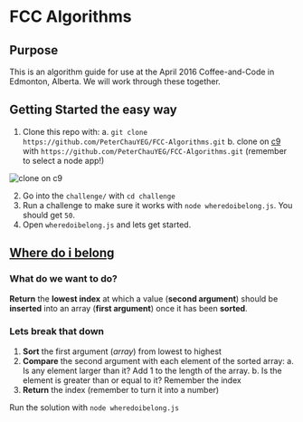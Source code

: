 # FCC Algorithms

## Purpose

This is an algorithm guide for use at the April 2016 Coffee-and-Code in Edmonton, Alberta. We will work through these together.

## Getting Started the easy way

1. Clone this repo with:
    a. `git clone https://github.com/PeterChauYEG/FCC-Algorithms.git` 
    b. clone on [c9](https://c9.io/c/JVUChbVycba) with `https://github.com/PeterChauYEG/FCC-Algorithms.git` (remember to select a node app!)   

![clone on c9](http://res.cloudinary.com/dqza9dw1h/image/upload/v1459491250/fcc/clone-on-c9.png)
 
2. Go into the `challenge/` with `cd challenge`
3. Run a challenge to make sure it works with `node wheredoibelong.js`. You should get `50`.
4. Open `wheredoibelong.js` and lets get started.

## [Where do i belong](https://www.freecodecamp.com/challenges/where-do-i-belong)

### What do we want to do?

**Return** the **lowest index** at which a value (**second argument**) should be **inserted** into an array (**first argument**) once it has been **sorted**.

### Lets break that down

1. **Sort** the first argument (_array_) from lowest to highest
2. **Compare** the second argument with each element of the sorted array:
    a. Is any element larger than it? Add 1 to the length of the array.
    b. Is the element is greater than or equal to it? Remember the index
4. **Return** the index (remember to turn it into a number)
 
Run the solution with `node wheredoibelong.js`
